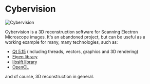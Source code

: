 # Cybervision

![Cybervision](https://github.com/zlogic/cybervision/releases/download/tag_qt515_gcc810_qt3d/screenshot.png)

Cybervision is a 3D reconstruction software for Scanning Electron Microscope images.
It's an abandoned project, but can be useful as a working example for many, many technologies, such as:
* [Qt 5.15](https://doc.qt.io/qt-5.15/) (including threads, vectors, graphics and 3D rendering)
* [Eigen library](http://eigen.tuxfamily.org/)
* [libsift library](https://sourceforge.net/projects/libsift/)
* [OpenCL](https://www.khronos.org/registry/OpenCL/)

and of course, 3D reconstruction in general.
